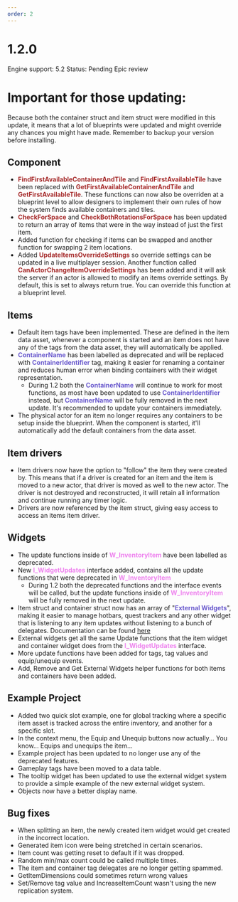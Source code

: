 ```yaml
---
order: 2
---
```

# 1.2.0
Engine support: 5.2
Status: Pending Epic review

# Important for those updating:
Because both the container struct and item struct were modified in this update, it means that a lot of blueprints were updated and might override any chances you might have made. Remember to backup your version before installing.

## Component
- <span style="color:brown">**FindFirstAvailableContainerAndTile**</span> and <span style="color:brown">**FindFirstAvailableTile**</span> have been replaced with <span style="color:brown">**GetFirstAvailableContainerAndTile**</span> and <span style="color:brown">**GetFirstAvailableTile**</span>. These functions can now also be overriden at a blueprint level to allow designers to implement their own rules of how the system finds available containers and tiles.
- <span style="color:brown">**CheckForSpace**</span> and <span style="color:brown">**CheckBothRotationsForSpace**</span> has been updated to return an array of items that were in the way instead of just the first item.
- Added function for checking if items can be swapped and another function for swapping 2 item locations.
- Added <span style="color:brown">**UpdateItemsOverrideSettings**</span> so override settings can be updated in a live multiplayer session. Another function called <span style="color:brown">**CanActorChangeItemOverrideSettings**</span> has been added and it will ask the server if an actor is allowed to modify an items override settings. By default, this is set to always return true. You can override this function at a blueprint level.

## Items
- Default item tags have been implemented. These are defined in the item data asset, whenever a component is started and an item does not have any of the tags from the data asset, they will automatically be applied.
- <span style="color:slateblue">**ContainerName**</span> has been labelled as deprecated and will be replaced with  <span style="color:slateblue">**ContainerIdentifier**</span> tag, making it easier for renaming a container and reduces human error when binding containers with their widget representation.
    - During 1.2 both the <span style="color:slateblue">**ContainerName**</span> will continue to work for most functions, as most have been updated to use <span style="color:slateblue">**ContainerIdentifier**</span> instead, but <span style="color:slateblue">**ContainerName**</span> will be fully removed in the next update. It's recommended to update your containers immediately.
- The physical actor for an item no longer requires any containers to be setup inside the blueprint. When the component is started, it'll automatically add the default containers from the data asset.

## Item drivers
- Item drivers now have the option to "follow" the item they were created by. This means that if a driver is created for an item and the item is moved to a new actor, that driver is moved as well to the new actor. The driver is not destroyed and reconstructed, it will retain all information and continue running any timer logic.
- Drivers are now referenced by the item struct, giving easy access to access an items item driver.

## Widgets
- The update functions inside of <span style="color:violet">**W_InventoryItem**</span> have been labelled as deprecated.
- New <span style="color:violet">**I_WidgetUpdates**</span> interface added, contains all the update functions that were deprecated in <span style="color:violet">**W_InventoryItem**</span>
    - During 1.2 both the deprecated functions and the interface events will be called, but the update functions inside of <span style="color:violet">**W_InventoryItem**</span> will be fully removed in the next update.
- Item struct and container struct now has an array of "<span style="color:slateblue">**External Widgets**</span>", making it easier to manage hotbars, quest trackers and any other widget that is listening to any item updates without listening to a bunch of delegates. Documentation can be found [here](https://inventoryframework.github.io/workinginthesystem/externalwidgets/)
- External widgets get all the same Update functions that the item widget and container widget does from the <span style="color:violet">**I_WidgetUpdates**</span> interface.
- More update functions have been added for tags, tag values and equip/unequip events.
- Add, Remove and Get External Widgets helper functions for both items and containers have been added.

## Example Project
- Added two quick slot example, one for global tracking where a specific item asset is tracked across the entire inventory, and another for a specific slot.
- In the context menu, the Equip and Unequip buttons now actually... You know... Equips and unequips the item...
- Example project has been updated to no longer use any of the deprecated features.
- Gameplay tags have been moved to a data table.
- The tooltip widget has been updated to use the external widget system to provide a simple example of the new external widget system.
- Objects now have a better display name.

## Bug fixes
- When splitting an item, the newly created item widget would get created in the incorrect location.
- Generated item icon were being stretched in certain scenarios.
- Item count was getting reset to default if it was dropped.
- Random min/max count could be called multiple times.
- The item and container tag delegates are no longer getting spammed.
- GetItemDimensions could sometimes return wrong values
- Set/Remove tag value and IncreaseItemCount wasn't using the new replication system.